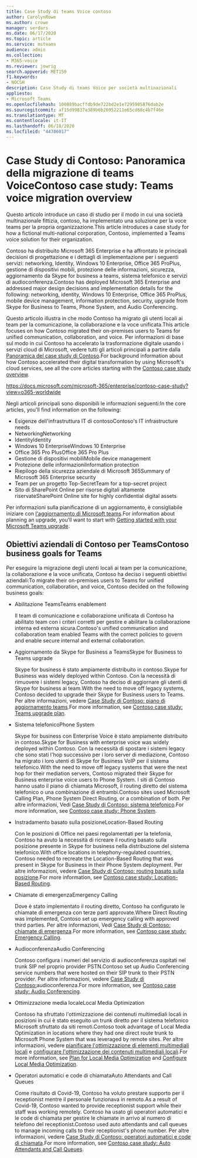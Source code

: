 ```yaml
---
title: Case Study di teams Voice contoso
author: CarolynRowe
ms.author: crowe
manager: serdars
ms.date: 06/17/2020
ms.topic: article
ms.service: msteams
audience: admin
ms.collection:
- M365-voice
ms.reviewer: jowrig
search.appverid: MET150
f1.keywords:
- NOCSH
description: Case Study di teams Voice per società multinazionali
appliesto:
- Microsoft Teams
ms.openlocfilehash: 100889bacffdb9de722bd2e1e7295905876dab2e
ms.sourcegitcommit: af15d99837a389b6b26952211e65cd68c4b7f46e
ms.translationtype: MT
ms.contentlocale: it-IT
ms.lasthandoff: 06/18/2020
ms.locfileid: "44786017"
---
```

# <a name="contoso-case-study-teams-voice-migration-overview"></a><span data-ttu-id="b5b31-103">Case Study di Contoso: Panoramica della migrazione di teams Voice</span><span class="sxs-lookup"><span data-stu-id="b5b31-103">Contoso case study: Teams voice migration overview</span></span>

<span data-ttu-id="b5b31-104">Questo articolo introduce un caso di studio per il modo in cui una società multinazionale fittizia, contoso, ha implementato una soluzione per la voce teams per la propria organizzazione.</span><span class="sxs-lookup"><span data-stu-id="b5b31-104">This article introduces a case study for how a fictional multi-national corporation, Contoso, implemented a Teams voice solution for their organization.</span></span>

<span data-ttu-id="b5b31-105">Contoso ha distribuito Microsoft 365 Enterprise e ha affrontato le principali decisioni di progettazione e i dettagli di implementazione per i seguenti servizi: networking, Identity, Windows 10 Enterprise, Office 365 ProPlus, gestione di dispositivi mobili, protezione delle informazioni, sicurezza, aggiornamento da Skype for business a teams, sistema telefonico e servizi di audioconferenza.</span><span class="sxs-lookup"><span data-stu-id="b5b31-105">Contoso has deployed Microsoft 365 Enterprise and addressed major design decisions and implementation details for the following: networking, identity, Windows 10 Enterprise, Office 365 ProPlus, mobile device management, information protection, security, upgrade from Skype for Business to Teams, Phone System, and Audio Conferencing.</span></span>  

<span data-ttu-id="b5b31-106">Questo articolo illustra in che modo Contoso ha migrato gli utenti locali ai team per la comunicazione, la collaborazione e la voce unificata.</span><span class="sxs-lookup"><span data-stu-id="b5b31-106">This article focuses on how Contoso migrated their on-premises users to Teams for unified communication, collaboration, and voice.</span></span> <span data-ttu-id="b5b31-107">Per informazioni di base sul modo in cui Contoso ha accelerato la trasformazione digitale usando i servizi cloud di Microsoft, vedere tutti gli articoli principali a partire dalla [Panoramica del case study di Contoso](https://docs.microsoft.com/microsoft-365/enterprise/contoso-case-study?view=o365-worldwide).</span><span class="sxs-lookup"><span data-stu-id="b5b31-107">For background information about how Contoso accelerated their digital transformation by using Microsoft's cloud services, see all the core articles starting with the [Contoso case study overview](https://docs.microsoft.com/microsoft-365/enterprise/contoso-case-study?view=o365-worldwide).</span></span>

https://docs.microsoft.com/microsoft-365/enterprise/contoso-case-study?view=o365-worldwide 

<span data-ttu-id="b5b31-108">Negli articoli principali sono disponibili le informazioni seguenti:</span><span class="sxs-lookup"><span data-stu-id="b5b31-108">In the core articles, you'll find information on the following:</span></span>  

- <span data-ttu-id="b5b31-109">Esigenze dell'infrastruttura IT di contoso</span><span class="sxs-lookup"><span data-stu-id="b5b31-109">Contoso's IT infrastructure needs</span></span>
- <span data-ttu-id="b5b31-110">Networking</span><span class="sxs-lookup"><span data-stu-id="b5b31-110">Networking</span></span>
- <span data-ttu-id="b5b31-111">Identity</span><span class="sxs-lookup"><span data-stu-id="b5b31-111">Identity</span></span>
- <span data-ttu-id="b5b31-112">Windows 10 Enterprise</span><span class="sxs-lookup"><span data-stu-id="b5b31-112">Windows 10 Enterprise</span></span>
- <span data-ttu-id="b5b31-113">Office 365 Pro Plus</span><span class="sxs-lookup"><span data-stu-id="b5b31-113">Office 365 Pro Plus</span></span>
- <span data-ttu-id="b5b31-114">Gestione di dispositivi mobili</span><span class="sxs-lookup"><span data-stu-id="b5b31-114">Mobile device management</span></span>
- <span data-ttu-id="b5b31-115">Protezione delle informazioni</span><span class="sxs-lookup"><span data-stu-id="b5b31-115">Information protection</span></span>
- <span data-ttu-id="b5b31-116">Riepilogo della sicurezza aziendale di Microsoft 365</span><span class="sxs-lookup"><span data-stu-id="b5b31-116">Summary of Microsoft 365 Enterprise security</span></span>
- <span data-ttu-id="b5b31-117">Team per un progetto Top-Secret</span><span class="sxs-lookup"><span data-stu-id="b5b31-117">Team for a top-secret project</span></span>
- <span data-ttu-id="b5b31-118">Sito di SharePoint Online per risorse digitali altamente riservate</span><span class="sxs-lookup"><span data-stu-id="b5b31-118">SharePoint Online site for highly confidential digital assets</span></span>

<span data-ttu-id="b5b31-119">Per informazioni sulla pianificazione di un aggiornamento, è consigliabile iniziare con [l'aggiornamento di Microsoft teams](upgrade-start-here.md).</span><span class="sxs-lookup"><span data-stu-id="b5b31-119">For information about planning an upgrade, you'll want to start with [Getting started with your Microsoft Teams upgrade](upgrade-start-here.md).</span></span>

## <a name="contoso-business-goals-for-teams"></a><span data-ttu-id="b5b31-120">Obiettivi aziendali di Contoso per Teams</span><span class="sxs-lookup"><span data-stu-id="b5b31-120">Contoso business goals for Teams</span></span>

<span data-ttu-id="b5b31-121">Per eseguire la migrazione degli utenti locali ai team per la comunicazione, la collaborazione e la voce unificata, Contoso ha deciso i seguenti obiettivi aziendali:</span><span class="sxs-lookup"><span data-stu-id="b5b31-121">To migrate their on-premises users to Teams for unified communication, collaboration, and voice, Contoso decided on the following business goals:</span></span>

- <span data-ttu-id="b5b31-122">Abilitazione Teams</span><span class="sxs-lookup"><span data-stu-id="b5b31-122">Teams enablement</span></span> 

  <span data-ttu-id="b5b31-123">Il team di comunicazione e collaborazione unificata di Contoso ha abilitato team con i criteri corretti per gestire e abilitare la collaborazione interna ed esterna sicura.</span><span class="sxs-lookup"><span data-stu-id="b5b31-123">Contoso's unified communication and collaboration team enabled Teams with the correct policies to govern and enable secure internal and external collaboration.</span></span> 

- <span data-ttu-id="b5b31-124">Aggiornamento da Skype for Business a Teams</span><span class="sxs-lookup"><span data-stu-id="b5b31-124">Skype for Business to Teams upgrade</span></span> 

  <span data-ttu-id="b5b31-125">Skype for business è stato ampiamente distribuito in contoso.</span><span class="sxs-lookup"><span data-stu-id="b5b31-125">Skype for Business was widely deployed within Contoso.</span></span> <span data-ttu-id="b5b31-126">Con la necessità di rimuovere i sistemi legacy, Contoso ha deciso di aggiornare gli utenti di Skype for business ai team.</span><span class="sxs-lookup"><span data-stu-id="b5b31-126">With the need to move off legacy systems, Contoso decided to upgrade their Skype for Business users to Teams.</span></span> <span data-ttu-id="b5b31-127">Per altre informazioni, vedere [Case Study di Contoso: piano di aggiornamento teams](voice-case-study-migration-plan.md).</span><span class="sxs-lookup"><span data-stu-id="b5b31-127">For more information, see [Contoso case study: Teams upgrade plan](voice-case-study-migration-plan.md).</span></span>

- <span data-ttu-id="b5b31-128">Sistema telefonico</span><span class="sxs-lookup"><span data-stu-id="b5b31-128">Phone System</span></span>  

  <span data-ttu-id="b5b31-129">Skype for business con Enterprise Voice è stato ampiamente distribuito in contoso.</span><span class="sxs-lookup"><span data-stu-id="b5b31-129">Skype for Business with enterprise voice was widely deployed within Contoso.</span></span> <span data-ttu-id="b5b31-130">Con la necessità di spostare i sistemi legacy che sono stati l'hop successivo per i loro server di mediazione, Contoso ha migrato i loro utenti di Skype for Business VoIP per il sistema telefonico.</span><span class="sxs-lookup"><span data-stu-id="b5b31-130">With the need to move off legacy systems that were the next hop for their mediation servers, Contoso migrated their Skype for Business enterprise voice users to Phone System.</span></span> <span data-ttu-id="b5b31-131">I siti di Contoso hanno usato il piano di chiamata Microsoft, il routing diretto del sistema telefonico o una combinazione di entrambi.</span><span class="sxs-lookup"><span data-stu-id="b5b31-131">Contoso sites used Microsoft Calling Plan, Phone System Direct Routing, or a combination of both.</span></span> <span data-ttu-id="b5b31-132">Per altre informazioni, Vedi [Case Study di Contoso: sistema telefonico](voice-case-study-phone-system.md).</span><span class="sxs-lookup"><span data-stu-id="b5b31-132">For more information, see [Contoso case study: Phone System](voice-case-study-phone-system.md).</span></span>

- <span data-ttu-id="b5b31-133">Instradamento basato sulla posizione</span><span class="sxs-lookup"><span data-stu-id="b5b31-133">Location-Based Routing</span></span> 

  <span data-ttu-id="b5b31-134">Con le posizioni di Office nei paesi regolamentati per la telefonia, Contoso ha avuto la necessità di ricreare il routing basato sulla posizione presente in Skype for business nella distribuzione del sistema telefonico.</span><span class="sxs-lookup"><span data-stu-id="b5b31-134">With office locations in telephony-regulated countries, Contoso needed to recreate the Location-Based Routing that was present in Skype for Business in their Phone System deployment.</span></span> <span data-ttu-id="b5b31-135">Per altre informazioni, vedere [Case Study di Contoso: routing basato sulla posizione](voice-case-study-location-based-routing.md).</span><span class="sxs-lookup"><span data-stu-id="b5b31-135">For more information, see [Contoso case study: Location-Based Routing](voice-case-study-location-based-routing.md).</span></span>

- <span data-ttu-id="b5b31-136">Chiamate di emergenza</span><span class="sxs-lookup"><span data-stu-id="b5b31-136">Emergency Calling</span></span> 

  <span data-ttu-id="b5b31-137">Dove è stato implementato il routing diretto, Contoso ha configurato le chiamate di emergenza con terze parti approvate.</span><span class="sxs-lookup"><span data-stu-id="b5b31-137">Where Direct Routing was implemented, Contoso set up emergency calling with approved third parties.</span></span> <span data-ttu-id="b5b31-138">Per altre informazioni, Vedi [Case Study di Contoso: chiamate di emergenza](voice-case-study-emergency-calling.md).</span><span class="sxs-lookup"><span data-stu-id="b5b31-138">For more information, see [Contoso case study: Emergency Calling](voice-case-study-emergency-calling.md).</span></span>

- <span data-ttu-id="b5b31-139">Audioconferenza</span><span class="sxs-lookup"><span data-stu-id="b5b31-139">Audio Conferencing</span></span> 

  <span data-ttu-id="b5b31-140">Contoso configura i numeri del servizio di audioconferenza ospitati nel trunk SIP nel proprio provider PSTN.</span><span class="sxs-lookup"><span data-stu-id="b5b31-140">Contoso set up Audio Conferencing service numbers that were hosted on their SIP trunk to their PSTN provider.</span></span> <span data-ttu-id="b5b31-141">Per altre informazioni, vedere [Case Study di Contoso:](voice-case-study-audio-conferencing.md)audioconferenza.</span><span class="sxs-lookup"><span data-stu-id="b5b31-141">For more information, see [Contoso case study: Audio Conferencing](voice-case-study-audio-conferencing.md).</span></span> 

- <span data-ttu-id="b5b31-142">Ottimizzazione media locale</span><span class="sxs-lookup"><span data-stu-id="b5b31-142">Local Media Optimization</span></span> 

  <span data-ttu-id="b5b31-143">Contoso ha sfruttato l'ottimizzazione dei contenuti multimediali locali in posizioni in cui è stato eseguito un trunk diretto per il sistema telefonico Microsoft sfruttato da siti remoti.</span><span class="sxs-lookup"><span data-stu-id="b5b31-143">Contoso took advantage of Local Media Optimization in locations where they had one direct route trunk to Microsoft Phone System that was leveraged by remote sites.</span></span> <span data-ttu-id="b5b31-144">Per altre informazioni, vedere [pianificare l'ottimizzazione di elementi multimediali locali](direct-routing-media-optimization.md) e [configurare l'ottimizzazione dei contenuti multimediali locali](direct-routing-media-optimization-configure.md).</span><span class="sxs-lookup"><span data-stu-id="b5b31-144">For more information, see [Plan for Local Media Optimization](direct-routing-media-optimization.md) and [Configure Local Media Optimization](direct-routing-media-optimization-configure.md).</span></span>

- <span data-ttu-id="b5b31-145">Operatori automatici e code di chiamata</span><span class="sxs-lookup"><span data-stu-id="b5b31-145">Auto Attendants and Call Queues</span></span>

  <span data-ttu-id="b5b31-146">Come risultato di Covid-19, Contoso ha voluto prestare supporto per il receptionist mentre il personale funzionava in remoto.</span><span class="sxs-lookup"><span data-stu-id="b5b31-146">As a result of Covid-19, Contoso wanted to provide receptionist support while their staff was working remotely.</span></span> <span data-ttu-id="b5b31-147">Contoso ha usato gli operatori automatici e le code di chiamata per gestire le chiamate in arrivo al numero di telefono del receptionist.</span><span class="sxs-lookup"><span data-stu-id="b5b31-147">Contoso used auto attendants and call queues to manage incoming calls to their receptionist's phone number.</span></span> <span data-ttu-id="b5b31-148">Per altre informazioni, vedere [Case Study di Contoso: operatori automatici e code di chiamata](voice-case-study-call-queues.md).</span><span class="sxs-lookup"><span data-stu-id="b5b31-148">For more information, see [Contoso case study: Auto Attendants and Call Queues](voice-case-study-call-queues.md).</span></span>  


